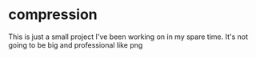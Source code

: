 compression
===========
This is just a small project I've been working on in my spare time. It's not going to be big and professional like png